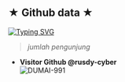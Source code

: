 ## ★ Github data ★

<a href="https://github.com/rusdy-cyber"><img src="http://readme-typing-svg.herokuapp.com?font=Fira+Code&pause=1000&color=F724DD&random=false&width=435&lines=folow+github+Rusdy+%5E_%5E" alt="Typing SVG" /></a>

> _jumlah pengunjung_

- **Visitor Github @rusdy-cyber**  
       ![DUMAI-991](https://komarev.com/ghpvc/?username=rusdy-cyber&color=blue)
  >
<!--
**rusdy-cyber/rusdy-cyber** is a ✨ _special_ ✨ repository because its `README.md` (this file) appears on your GitHub profile.

Here are some ideas to get you started:

- 🔭 I’m currently working on ...
- 🌱 I’m currently learning ...
- 👯 I’m looking to collaborate on ...
- 🤔 I’m looking for help with ...
- 💬 Ask me about ...
- 📫 How to reach me: ...
- 😄 Pronouns: ...
- ⚡ Fun fact: ...
-->
